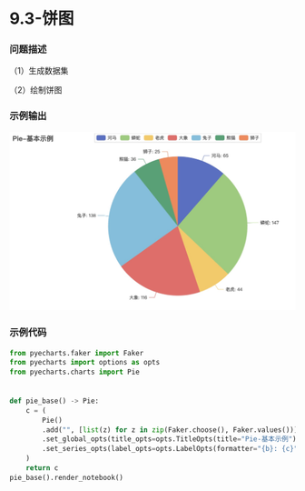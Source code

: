 # 9.3-饼图

### 问题描述

（1）生成数据集

（2）绘制饼图

### 示例输出

<img src="https://github.com/jm199504/Python-Exercises/blob/master/9-%E7%BB%98%E5%88%B6%E5%9B%BE%E8%A1%A8%EF%BC%88pyecharts%EF%BC%89/9.3-%E9%A5%BC%E5%9B%BE/Figure_1.jpg?raw=true" style="zoom:80%;" />

### 示例代码

```python
from pyecharts.faker import Faker
from pyecharts import options as opts
from pyecharts.charts import Pie


def pie_base() -> Pie:
    c = (
        Pie()
        .add("", [list(z) for z in zip(Faker.choose(), Faker.values())])
        .set_global_opts(title_opts=opts.TitleOpts(title="Pie-基本示例"))
        .set_series_opts(label_opts=opts.LabelOpts(formatter="{b}: {c}"))
    )
    return c
pie_base().render_notebook()
```